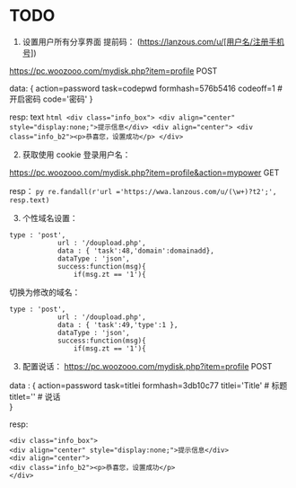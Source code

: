 # TODO

1. 设置用户所有分享界面 提前码：
(https://lanzous.com/u/[用户名/注册手机号])

https://pc.woozooo.com/mydisk.php?item=profile
POST

data: {
    action=password
    task=codepwd
    formhash=576b5416
    codeoff=1  # 开启密码
    code='密码'
}

resp:
    text
    ```html
    <div class="info_box">
    <div align="center" style="display:none;">提示信息</div>
    <div align="center">
    <div class="info_b2"><p>恭喜您，设置成功</p>
    </div>
    ```

2. 获取使用 cookie 登录用户名：

https://pc.woozooo.com/mydisk.php?item=profile&action=mypower
GET

resp：
    ```py
    re.fandall(r'url ='https://wwa.lanzous.com/u/(\w+)?t2';', resp.text)
    ```

3. 个性域名设置：

```
type : 'post',
			url : '/doupload.php',
			data : { 'task':48,'domain':domainadd},
			dataType : 'json',
			success:function(msg){
				if(msg.zt == '1'){
```

切换为修改的域名：
```
type : 'post',
			url : '/doupload.php',
			data : { 'task':49,'type':1 },
			dataType : 'json',
			success:function(msg){
				if(msg.zt == '1'){
```

3. 配置说话：
https://pc.woozooo.com/mydisk.php?item=profile
POST

data : {
    action=password
    task=titlei
    formhash=3db10c77
    titlei='Title'  # 标题
    titlet=''  # 说话  
}

resp:

```
<div class="info_box">
<div align="center" style="display:none;">提示信息</div>
<div align="center">
<div class="info_b2"><p>恭喜您，设置成功</p>
</div>
```
